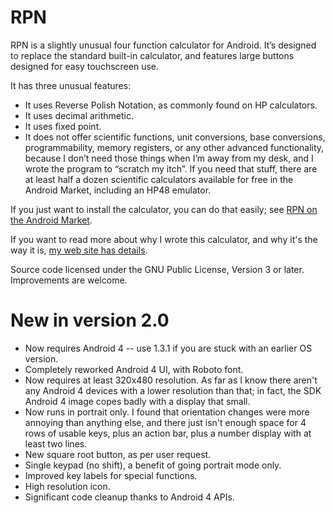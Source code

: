 # RPN

RPN is a slightly unusual four function calculator for Android.
It’s designed to replace the standard built-in calculator, and
features large buttons designed for easy touchscreen use.

It has three unusual features:

* It uses Reverse Polish Notation, as commonly found on HP calculators.
* It uses decimal arithmetic.
* It uses fixed point.
* It does not offer scientific functions, unit conversions, base
conversions, programmability, memory registers, or any other advanced
functionality, because I don’t need those things when I’m away from
my desk, and I wrote the program to “scratch my itch”. If you need
that stuff, there are at least half a dozen scientific calculators
available for free in the Android Market, including an HP48 emulator.

If you just want to install the calculator, you can do that easily; see 
[RPN on the Android Market](market://search?q=pname:com.ath0.rpn).

If you want to read more about why I wrote this calculator, and why it's the
way it is, [my web site has details](http://meta.ath0.com/software/rpn/).

Source code licensed under the GNU Public License, Version 3 or later.
Improvements are welcome.

# New in version 2.0

* Now requires Android 4 -- use 1.3.1 if you are stuck with an earlier OS version.
* Completely reworked Android 4 UI, with Roboto font.
* Now requires at least 320x480 resolution. As far as I know there aren't any Android 4 devices with a lower resolution than that; in fact, the SDK Android 4 image copes badly with a display that small.
* Now runs in portrait only. I found that orientation changes were more annoying than anything else, and there just isn't enough space for 4 rows of usable keys, plus an action bar, plus a number display with at least two lines.
* New square root button, as per user request.
* Single keypad (no shift), a benefit of going portrait mode only.
* Improved key labels for special functions.
* High resolution icon.
* Significant code cleanup thanks to Android 4 APIs.
